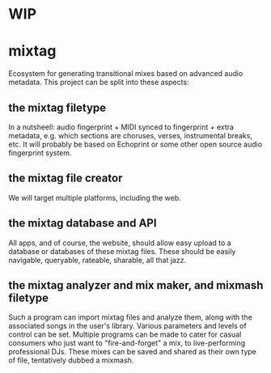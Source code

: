 # WIP 

# mixtag
Ecosystem for generating transitional mixes based on advanced audio metadata. This project can be split into these aspects:

## the mixtag filetype
In a nutsheell: audio fingerprint + MIDI synced to fingerprint + extra metadata, e.g. which sections are choruses, verses, instrumental breaks, etc. It will probably be based on Echoprint or some other open source audio fingerprint system.

## the mixtag file creator
We will target multiple platforms, including the web. 

## the mixtag database and API
All apps, and of course, the website, should allow easy upload to a database or databases of these mixtag files. These should be easily navigable, queryable, rateable, sharable, all that jazz.

## the mixtag analyzer and mix maker, and mixmash filetype
Such a program can import mixtag files and analyze them, along with the associated songs in the user's library. Various parameters and levels of control can be set. Multiple programs can be made to cater for casual consumers who just want to "fire-and-forget" a mix, to live-performing professional DJs. These mixes can be saved and shared as their own type of file, tentatively dubbed a mixmash.
